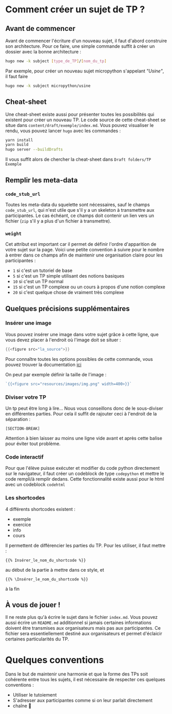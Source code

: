 # Comment créer un sujet de TP ?

## Avant de commencer

Avant de commencer l'écriture d'un nouveau sujet, il faut d'abord construire son
architecture. Pour ce faire, une simple commande suffit à créer un dossier avec
la bonne architecture : 

```bash
hugo new -k subject [type_de_TP]/[nom_du_tp]
```

Par exemple, pour créer un nouveau sujet micropython s'appelant _"Usine"_, il
faut faire 

```bash
hugo new -k subject micropython/usine
```


## Cheat-sheet

Une cheat-sheet existe aussi pour présenter toutes les possibilités qui existent
pour créer un nouveau TP. 
Le code source de cette cheat-sheet se situe dans
`content/draft/exemple/index.md`. Vous pouvez visualiser le rendu, vous
pouvez lancer `hugo` avec les commandes :

```bash
yarn install
yarn build
hugo server --buildDrafts
```

Il vous suffit alors de chercher la cheat-sheet dans `Draft folders/TP Exemple`


## Remplir les meta-data

### `code_stub_url`

Toutes les meta-data du squelette sont nécessaires, sauf le champs
`code_stub_url`, qui n'est utile que s'il y a un skeleton à transmettre aux
participantes. Le cas échéant, ce champs doit contenir un lien vers un fichier
(`zip` s'il y a plus d'un fichier à transmettre). 

### `weight`

Cet attribut est important car il permet de définir l'ordre d'apparition de
votre sujet sur la page. 
Voici une petite convention à suivre pour le nombre à entrer dans ce champs afin 
de maintenir une organisation claire pour les participantes : 
- `1` si c'est un tutoriel de base
- `5` si c'est un TP simple utilisant des notions basiques
- `10` si c'est un TP normal
- `15` si c'est un TP complexe ou un cours à propos d'une notion complexe
- `20` si c'est quelque chose de vraiment très complexe


## Quelques précisions supplémentaires

### Insérer une image

Vous pouvez insérer une image dans votre sujet grâce à cette ligne, que vous
devez placer à l'endroit où l'image doit se situer : 

```go
{{<figure src="la_source">}}
```

Pour connaître toutes les options possibles de cette commande, vous pouvez
trouver la documentation [ici](https://gohugo.io/content-management/shortcodes/#use-hugos-built-in-shortcodes)

On peut par exemple définir la taille de l'image :
```go
`{{<figure src="resources/images/img.png" width=400>}}`
```

### Diviser votre TP

Un tp peut être long à lire... Nous vous conseillons donc de le sous-diviser en différentes parties.
Pour cela il suffit de rajouter ceci à l'endroit de la séparation :

```
[SECTION-BREAK]
```

Attention à bien laisser au moins une ligne vide avant et après cette balise pour éviter tout problème.

### Code interactif

Pour que l'élève puisse exécuter et modifier du code python directement sur le navigateur, il faut créer un codeblock de type `codepython` et mettre le code rempli/à remplir dedans.
Cette fonctionnalité existe aussi pour le html avec un codeblock `codehtml`

### Les shortcodes

4 différents shortcodes existent :
* exemple
* exercice
* info
* cours

Il permettent de différencier les parties du TP. Pour les utiliser, il faut mettre :

```
{{% Insérer_le_nom_du_shortcode %}}
```
au début de la partie à mettre dans ce style, et

```
{{% \Insérer_le_nom_du_shortcode %}}
```

à la fin


## À vous de jouer !

Il ne reste plus qu'à écrire le sujet dans le fichier `index.md`. Vous pouvez
aussi écrire un `README.md` additionnel si jamais certaines informations doivent
être transmises aux organisateurs mais pas aux participantes. 
Ce fichier sera essentiellement destiné aux organisateurs et permet d'éclaicir certaines
particularités du TP. 


# Quelques conventions

Dans le but de maintenir une harmonie et que la forme des TPs soit cohérente entre tous les sujets, il est nécessaire de respecter ces quelques conventions : 
- Utiliser le tutoiement
- S'adresser aux participantes comme si on leur parlait directement
- chaîne 👀
